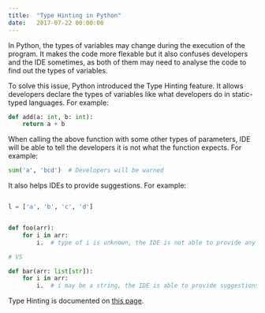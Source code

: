 ```yaml
---
title:  "Type Hinting in Python"
date:   2017-07-22 00:00:00
---
```


In Python, the types of variables may change during the execution of the program. It makes the code more flexable but it also confuses developers and the IDE sometimes, as both of them may need to analyse the code to find out the types of variables.

To solve this issue, Python introduced the Type Hinting feature. It allows developers declare the types of variables like what developers do in static-typed languages. For example:
```python
def add(a: int, b: int):
    return a + b
```

When calling the above function with some other types of parameters, IDE will be able to tell the developers it is not what the function expects. For example:
```python
sum('a', 'bcd')  # Developers will be warned
```

It also helps IDEs to provide suggestions. For example:
```python

l = ['a', 'b', 'c', 'd']


def foo(arr):
    for i in arr:
        i.  # type of i is unknown, the IDE is not able to provide any suggestions

# VS

def bar(arr: list[str]):
    for i in arr:
        i.  # i may be a string, the IDE is able to provide suggestions
```

Type Hinting is documented on [this page](https://docs.python.org/3/library/typing.html).
